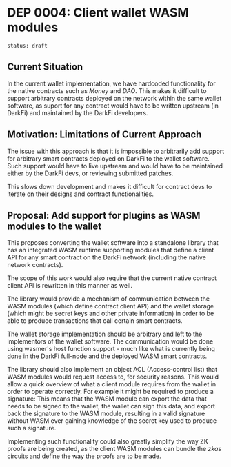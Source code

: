 # DEP 0004: Client wallet WASM modules

```
status: draft
```

## Current Situation

In the current wallet implementation, we have hardcoded functionality
for the native contracts such as _Money_ and _DAO_. This makes it
difficult to support arbitrary contracts deployed on the network within
the same wallet software, as suport for any contract would have to be
written upstream (in DarkFi) and maintained by the DarkFi developers.

## Motivation: Limitations of Current Approach

The issue with this approach is that it is impossible to arbitrarily
add support for arbitrary smart contracts deployed on DarkFi to
the wallet software. Such support would have to live upstream and
would have to be maintained either by the DarkFi devs, or reviewing
submitted patches.

This slows down development and makes it difficult for contract devs
to iterate on their designs and contract functionalities.

## Proposal: Add support for plugins as WASM modules to the wallet

This proposes converting the wallet software into a standalone library
that has an integrated WASM runtime supporting modules that define
a client API for any smart contract on the DarkFi network (including
the native network contracts).

The scope of this work would also require that the current native
contract client API is rewritten in this manner as well.

The library would provide a mechanism of communication between the
WASM modules (which define contract client API) and the wallet storage
(which might be secret keys and other private information) in order
to be able to produce transactions that call certain smart contracts.

The wallet storage implementation should be arbitrary and left to
the implementors of the wallet software. The communication would
be done using wasmer's host function support - much like what is
currently being done in the DarkFi full-node and the deployed WASM
smart contracts.

The library should also implement an object ACL (Access-control list)
that WASM modules would request access to, for security reasons. This
would allow a quick overview of what a client module requires from
the wallet in order to operate correctly. For example it might be
required to produce a signature: This means that the WASM module can
export the data that needs to be signed to the wallet, the wallet can
sign this data, and export back the signature to the WASM module,
resulting in a valid signature without WASM ever gaining knowledge
of the secret key used to produce such a signature.

Implementing such functionality could also greatly simplify the way
ZK proofs are being created, as the client WASM modules can bundle
the _zkas_ circuits and define the way the proofs are to be made.
